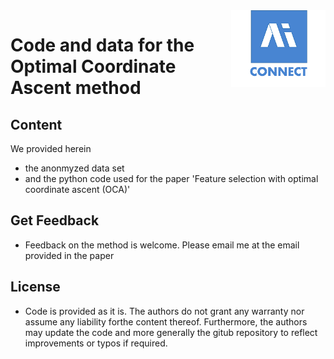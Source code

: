 <img src="Logo AI Square Connect.png" align="right" width="30%"/>

# Code and data for the Optimal Coordinate Ascent method

## Content
We provided herein 
- the anonmyzed data set 
- and the python code 
used for the paper 'Feature selection with optimal coordinate ascent (OCA)'

## Get Feedback
- Feedback on the method is welcome. Please email me at the email provided in the paper

## License
- Code is provided as it is. The authors do not grant any warranty nor assume any liability forthe content thereof. 
Furthermore, the authors may update the code and more generally the gitub repository to reflect improvements or typos if required. 
